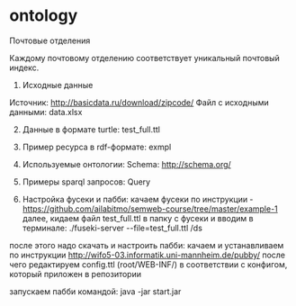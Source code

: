ontology
========
Почтовые отделения

Каждому почтовому отделению соответствует уникальный почтовый индекс.

1) Исходные данные 

Источник: http://basicdata.ru/download/zipcode/
Файл с исходными данными: data.xlsx

2) Данные в формате turtle: test_full.ttl

3) Пример ресурса в rdf-формате: exmpl

4) Используемые онтологии: Schema: http://schema.org/

5) Примеры sparql запросов: Query

6) Настройка фусеки и пабби:
качаем фусеки по инструкции - https://github.com/ailabitmo/semweb-course/tree/master/example-1
далее, кидаем файл test_full.ttl в папку с фусеки и вводим в терминале:
./fuseki-server --file=test_full.ttl /ds

после этого надо скачать и настроить пабби:
качаем и устанавливаем по инструкции http://wifo5-03.informatik.uni-mannheim.de/pubby/
после чего редактируем config.ttl (root/WEB-INF/) в соответствии с конфигом, который приложен в репозитории


запускаем пабби командой:
java -jar start.jar
